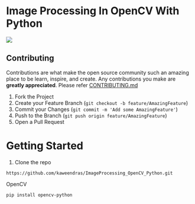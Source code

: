 # Image Processing In OpenCV With Python

<img src="https://github.com/kaweendras/ImageProcessing_OpenCV_Python/blob/master/resources/sample.JPG"/>

## Contributing

Contributions are what make the open source community such an amazing place to be learn, inspire, and create. Any contributions you make are **greatly appreciated**. Please refer [CONTRIBUTING.md](CONTRIBUTING.md)

1. Fork the Project
2. Create your Feature Branch (`git checkout -b feature/AmazingFeature`)
3. Commit your Changes (`git commit -m 'Add some AmazingFeature'`)
4. Push to the Branch (`git push origin feature/AmazingFeature`)
5. Open a Pull Request

# Getting Started
1. Clone the repo
```pip
https://github.com/kaweendras/ImageProcessing_OpenCV_Python.git
```

OpenCV

```pip
pip install opencv-python
```